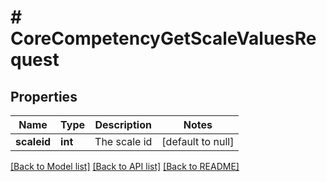 # # CoreCompetencyGetScaleValuesRequest

## Properties

Name | Type | Description | Notes
------------ | ------------- | ------------- | -------------
**scaleid** | **int** | The scale id | [default to null]

[[Back to Model list]](../../README.md#models) [[Back to API list]](../../README.md#endpoints) [[Back to README]](../../README.md)

